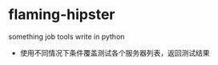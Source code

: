 flaming-hipster
===============

something job tools write in python    
* 使用不同情况下条件覆盖测试各个服务器列表，返回测试结果